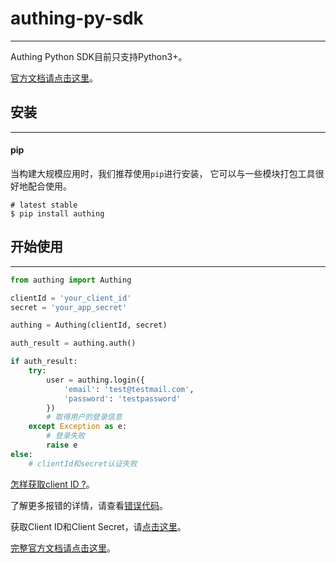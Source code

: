 # authing-py-sdk

----------

Authing Python SDK目前只支持Python3+。

[官方文档请点击这里](https://docs.authing.cn)。

## 安装

----------

#### pip

当构建大规模应用时，我们推荐使用```pip```进行安装， 它可以与一些模块打包工具很好地配合使用。

``` shell
# latest stable
$ pip install authing
```

## 开始使用

----------

``` python
from authing import Authing

clientId = 'your_client_id'
secret = 'your_app_secret'

authing = Authing(clientId, secret)

auth_result = authing.auth()

if auth_result:
    try:
        user = authing.login({
            'email': 'test@testmail.com',
            'password': 'testpassword'
        })
        # 取得用户的登录信息
    except Exception as e:
        # 登录失败
        raise e
else:
    # clientId和secret认证失败

```

[怎样获取client ID ?](https://docs.authing.cn/#/quick_start/howto)。

了解更多报错的详情，请查看[错误代码](https://docs.authing.cn/#/quick_start/error_code)。

获取Client ID和Client Secret，请[点击这里](https://docs.authing.cn/#/quick_start/howto)。

[完整官方文档请点击这里](https://docs.authing.cn)。
